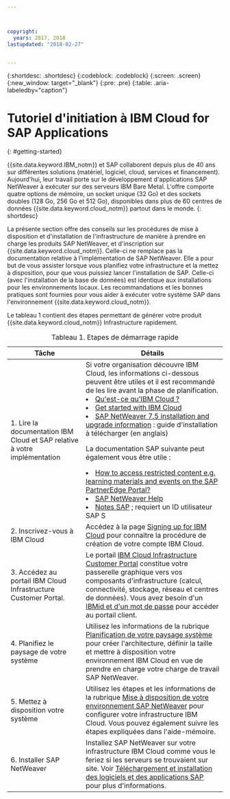 ```yaml
---



copyright:
  years: 2017, 2018
lastupdated: "2018-02-27"


---
```


{:shortdesc: .shortdesc}
{:codeblock: .codeblock}
{:screen: .screen}
{:new_window: target="_blank"}
{:pre: .pre}
{:table: .aria-labeledby="caption"}

# Tutoriel d'initiation à IBM Cloud for SAP Applications
{: #getting-started}

{{site.data.keyword.IBM_notm}} et SAP collaborent depuis plus de 40 ans sur différentes solutions (matériel, logiciel, cloud, services et financement). Aujourd'hui, leur travail porte sur le développement d'applications SAP NetWeaver à exécuter sur des serveurs IBM Bare Metal. L'offre comporte quatre options de mémoire, un socket unique (32 Go) et des sockets doubles (128 Go, 256 Go et 512 Go), disponibles dans plus de 60 centres de données {{site.data.keyword.cloud_notm}} partout dans le monde.
{: shortdesc}

La présente section offre des conseils sur les procédures de mise à disposition et d'installation de l'infrastructure de manière à prendre en charge les produits SAP NetWeaver, et d'inscription sur {{site.data.keyword.cloud_notm}}. Celle-ci ne remplace pas la documentation relative à l'implémentation de SAP NetWeaver. Elle a pour but de vous assister lorsque vous planifiez votre infrastructure et la mettez à disposition, pour que vous puissiez lancer l'installation de SAP. Celle-ci (avec l'installation de la base de données) est identique aux installations pour les environnements locaux. Les recommandations et les bonnes pratiques sont fournies pour vous aider à exécuter votre système SAP dans l'environnement {{site.data.keyword.cloud_notm}}.

Le tableau 1 contient des étapes permettant de générer votre produit {{site.data.keyword.cloud_notm}} Infrastructure rapidement.
<table>
   <CAPTION>Tableau 1. Etapes de démarrage rapide</CAPTION>
   <THEAD>
   <TR>
   <th>Tâche</th>
   <th>Détails</th>
   </TR>
   </THEAD>
   <TBODY>
   <tr>
   <td>1. Lire la documentation IBM Cloud et SAP relative à votre implémentation</td>
   <td>Si votre organisation découvre IBM Cloud, les informations ci-dessous peuvent être utiles et il est recommandé de les lire avant la phase de planification.
   <li><a href="https://ibm.com/cloud-computing/">Qu'est-ce qu'IBM Cloud ?</a></li>
   <li><a href="https://ibm.com/cloud/get-started">Get started with IBM Cloud</a></li>
   <li><a href="https://help.sap.com/nw75#section2">SAP NetWeaver 7.5 installation and upgrade information</a> : guide d'installation à télécharger (en anglais)</li>
   
   La documentation SAP suivante peut également vous être utile :
   <li><a href="https://www.sapappsdevelopmentpartnercenter.com/en/faq/program-faqs_2/how-to-receive-an-s-user-to-access-the-s_77/">How to access restricted content e.g. learning materials and events on the SAP PartnerEdge Portal?</a></li>
   <li><a href="https://help.sap.com/netweaver">SAP NetWeaver Help</a></li>
   <li><a href="https://support.sap.com">Notes SAP</a> ; requiert un ID utilisateur SAP S</li>
   </td>
   <tr>
   <td>2. Inscrivez-vous à IBM Cloud</td>
   <td>Accédez à la page <a href="https://console.bluemix.net/docs/admin/adminpublic.html#signing-up-for-ibm-cloud">Signing up for IBM Cloud</a> pour connaître la procédure de création de votre compte IBM Cloud.</td>
 <tr>
   <td>3. Accédez au portail IBM Cloud Infrastructure Customer Portal.</td>
   <td>Le portail <a href="https://control.softlayer.com">IBM Cloud Infrastructure Customer Portal</a> constitue votre passerelle graphique vers vos composants d'infrastructure (calcul, connectivité, stockage, réseau et centres de données). Vous avez besoin d'un <a href="https://console.bluemix.net/docs/customer-portal/getting-started.html#getting-started">IBMid et d'un mot de passe</a> pour accéder au portail client.</td> 
   <tr>
   <td>4. Planifiez le paysage de votre système</td>
   <td>Utilisez les informations de la rubrique <a href="sap-planning-your-system-landscape.html#planning-your-system-landscape">Planification de votre paysage système</a> pour créer l'architecture, définir la taille et mettre à disposition votre environnement IBM Cloud en vue de prendre en charge votre charge de travail SAP NetWeaver.</td>  
 <tr>
   <td>5. Mettez à disposition votre système</td>
   <td>Utilisez les étapes et les informations de la rubrique <a href="sap-provision-environment.html#provision_environment">Mise à disposition de votre environnement SAP NetWeaver</a> pour configurer votre infrastructure IBM Cloud. Vous pouvez également suivre les étapes expliquées dans l'aide-mémoire.</td>
   <tr>
   <td>6. Installer SAP NetWeaver</td>
   <td>Installez SAP NetWeaver sur votre infrastructure IBM Cloud comme vous le feriez si les serveurs se trouvaient sur site. Voir <a href="sap-installing-SAP-landscape.html#install_sap">Téléchargement et installation des logiciels et des applications SAP</a> pour plus d'informations.</td>
   </td>
   </tr>
   </TBODY>
   </table>
